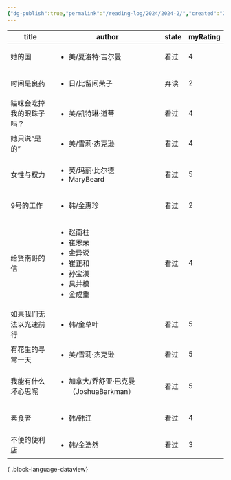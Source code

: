 ```yaml
---
{"dg-publish":true,"permalink":"/reading-log/2024/2024-2/","created":"2025-06-07T16:08:31.634+08:00"}
---
```


| title        | author                                                                                        | state | myRating |
| ------------ | --------------------------------------------------------------------------------------------- | ----- | -------- |
| 她的国          | <ul><li>美/夏洛特·吉尔曼</li></ul>                                                                   | 看过    | 4        |
| 时间是良药        | <ul><li>日/比留间荣子</li></ul>                                                                     | 弃读    | 2        |
| 猫咪会吃掉我的眼珠子吗？ | <ul><li>美/凯特琳·道蒂</li></ul>                                                                    | 看过    | 4        |
| 她只说“是的”      | <ul><li>美/雪莉·杰克逊</li></ul>                                                                    | 看过    | 4        |
| 女性与权力        | <ul><li>英/玛丽·比尔德</li><li>MaryBeard</li></ul>                                                  | 看过    | 5        |
| 9号的工作        | <ul><li>韩/金惠珍</li></ul>                                                                       | 看过    | 2        |
| 给贤南哥的信       | <ul><li>赵南柱</li><li>崔恩荣</li><li>金异说</li><li>崔正和</li><li>孙宝渼</li><li>具并模</li><li>金成重</li></ul> | 看过    | 4        |
| 如果我们无法以光速前行  | <ul><li>韩/金草叶</li></ul>                                                                       | 看过    | 5        |
| 有花生的寻常一天     | <ul><li>美/雪莉·杰克逊</li></ul>                                                                    | 看过    | 5        |
| 我能有什么坏心思呢    | <ul><li>加拿大/乔舒亚·巴克曼（JoshuaBarkman）</li></ul>                                                  | 看过    | 5        |
| 素食者          | <ul><li>韩/韩江</li></ul>                                                                        | 看过    | 4        |
| 不便的便利店       | <ul><li>韩/金浩然</li></ul>                                                                       | 看过    | 3        |

{ .block-language-dataview}